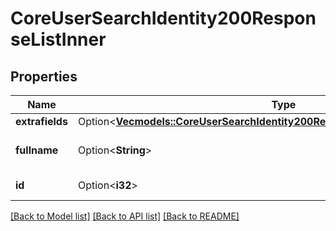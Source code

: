 # CoreUserSearchIdentity200ResponseListInner

## Properties

Name | Type | Description | Notes
------------ | ------------- | ------------- | -------------
**extrafields** | Option<[**Vec<models::CoreUserSearchIdentity200ResponseListInnerExtrafieldsInner>**](core_user_search_identity_200_response_list_inner_extrafields_inner.md)> |  | [optional]
**fullname** | Option<**String**> | The fullname of the user | [optional]
**id** | Option<**i32**> | ID of the user | [optional]

[[Back to Model list]](../README.md#documentation-for-models) [[Back to API list]](../README.md#documentation-for-api-endpoints) [[Back to README]](../README.md)


